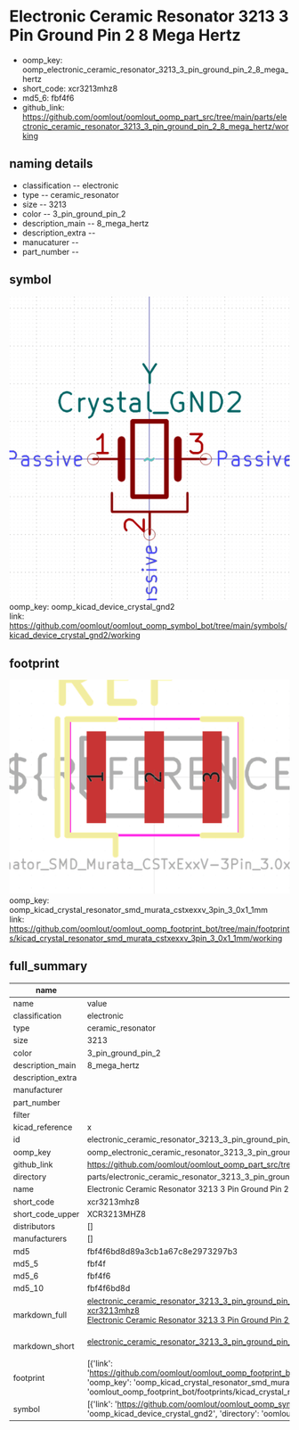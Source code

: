# Electronic Ceramic Resonator 3213 3 Pin Ground Pin 2 8 Mega Hertz

  
* oomp_key: oomp_electronic_ceramic_resonator_3213_3_pin_ground_pin_2_8_mega_hertz 
* short_code: xcr3213mhz8
* md5_6: fbf4f6  
* github_link: https://github.com/oomlout/oomlout_oomp_part_src/tree/main/parts/electronic_ceramic_resonator_3213_3_pin_ground_pin_2_8_mega_hertz/working  
## naming details
* classification -- electronic
* type -- ceramic_resonator
* size -- 3213
* color -- 3_pin_ground_pin_2
* description_main -- 8_mega_hertz
* description_extra -- 
* manucaturer -- 
* part_number -- 



## symbol

![](symbol/0/working/working_600.png)  
oomp_key: oomp_kicad_device_crystal_gnd2  
link: https://github.com/oomlout/oomlout_oomp_symbol_bot/tree/main/symbols/kicad_device_crystal_gnd2/working  

## footprint

![](footprint/0/working/working_600.png)  
oomp_key: oomp_kicad_crystal_resonator_smd_murata_cstxexxv_3pin_3_0x1_1mm  
link: https://github.com/oomlout/oomlout_oomp_footprint_bot/tree/main/footprints/kicad_crystal_resonator_smd_murata_cstxexxv_3pin_3_0x1_1mm/working  

## full_summary
| name | value | 
| --- | --- | 
| name | value | 
| classification | electronic | 
| type | ceramic_resonator | 
| size | 3213 | 
| color | 3_pin_ground_pin_2 | 
| description_main | 8_mega_hertz | 
| description_extra |  | 
| manufacturer |  | 
| part_number |  | 
| filter |  | 
| kicad_reference | x | 
| id | electronic_ceramic_resonator_3213_3_pin_ground_pin_2_8_mega_hertz | 
| oomp_key | oomp_electronic_ceramic_resonator_3213_3_pin_ground_pin_2_8_mega_hertz | 
| github_link | https://github.com/oomlout/oomlout_oomp_part_src/tree/main/parts/electronic_ceramic_resonator_3213_3_pin_ground_pin_2_8_mega_hertz/working | 
| directory | parts/electronic_ceramic_resonator_3213_3_pin_ground_pin_2_8_mega_hertz | 
| name | Electronic Ceramic Resonator 3213 3 Pin Ground Pin 2 8 Mega Hertz | 
| short_code | xcr3213mhz8 | 
| short_code_upper | XCR3213MHZ8 | 
| distributors | [] | 
| manufacturers | [] | 
| md5 | fbf4f6bd8d89a3cb1a67c8e2973297b3 | 
| md5_5 | fbf4f | 
| md5_6 | fbf4f6 | 
| md5_10 | fbf4f6bd8d | 
| markdown_full | [electronic_ceramic_resonator_3213_3_pin_ground_pin_2_8_mega_hertz](https://github.com/oomlout/oomlout_oomp_part_src/tree/main/parts/electronic_ceramic_resonator_3213_3_pin_ground_pin_2_8_mega_hertz/working)<br>[xcr3213mhz8](https://github.com/oomlout/oomlout_oomp_part_src/tree/main/parts/electronic_ceramic_resonator_3213_3_pin_ground_pin_2_8_mega_hertz/working)<br>[Electronic Ceramic Resonator 3213 3 Pin Ground Pin 2 8 Mega Hertz](https://github.com/oomlout/oomlout_oomp_part_src/tree/main/parts/electronic_ceramic_resonator_3213_3_pin_ground_pin_2_8_mega_hertz/working)<br><br> | 
| markdown_short | [electronic_ceramic_resonator_3213_3_pin_ground_pin_2_8_mega_hertz](https://github.com/oomlout/oomlout_oomp_part_src/tree/main/parts/electronic_ceramic_resonator_3213_3_pin_ground_pin_2_8_mega_hertz/working)<br><br> | 
| footprint | [{'link': 'https://github.com/oomlout/oomlout_oomp_footprint_bot/tree/main/foootprntss/kicad_crystal_resonator_smd_murata_cstxexxv_3pin_3_0x1_1mm', 'oomp_key': 'oomp_kicad_crystal_resonator_smd_murata_cstxexxv_3pin_3_0x1_1mm', 'directory': 'oomlout_oomp_footprint_bot/footprints/kicad_crystal_resonator_smd_murata_cstxexxv_3pin_3_0x1_1mm//working/working.kicad_mod'}] | 
| symbol | [{'link': 'https://github.com/oomlout/oomlout_oomp_symbol_bot/tree/main/symbols/kicad_device_crystal_gnd2', 'oomp_key': 'oomp_kicad_device_crystal_gnd2', 'directory': 'oomlout_oomp_symbol_bot/symbols/kicad_device_crystal_gnd2//working/working.kicad_sym'}] | 
